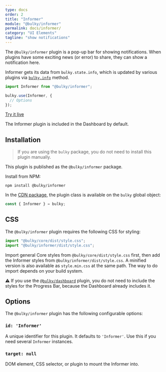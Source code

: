 ```yaml
---
type: docs
order: 2
title: "Informer"
module: "@bulky/informer"
permalink: docs/informer/
category: "UI Elements"
tagline: "show notifications"
---
```


The `@bulky/informer` plugin is a pop-up bar for showing notifications. When plugins have some exciting news (or error) to share, they can show a notification here.

Informer gets its data from `bulky.state.info`, which is updated by various plugins via [`bulky.info`](https://bulky.io/docs/bulky/#bulky-info) method.

```js
import Informer from "@bulky/informer";

bulky.use(Informer, {
  // Options
});
```

<a class="TryButton" href="/examples/dashboard/">Try it live</a>

The Informer plugin is included in the Dashboard by default.

## Installation

> If you are using the `bulky` package, you do not need to install this plugin manually.

This plugin is published as the `@bulky/informer` package.

Install from NPM:

```shell
npm install @bulky/informer
```

In the [CDN package](/docs/#With-a-script-tag), the plugin class is available on the `bulky` global object:

```js
const { Informer } = bulky;
```

## CSS

The `@bulky/informer` plugin requires the following CSS for styling:

```js
import "@bulky/core/dist/style.css";
import "@bulky/informer/dist/style.css";
```

Import general Core styles from `@bulky/core/dist/style.css` first, then add the Informer styles from `@bulky/informer/dist/style.css`. A minified version is also available as `style.min.css` at the same path. The way to do import depends on your build system.

⚠️ If you use the [`@bulky/dashboard`](/docs/dashboard) plugin, you do not need to include the styles for the Progress Bar, because the Dashboard already includes it.

## Options

The `@bulky/informer` plugin has the following configurable options:

### `id: 'Informer'`

A unique identifier for this plugin. It defaults to `'Informer'`. Use this if you need several `Informer` instances.

### `target: null`

DOM element, CSS selector, or plugin to mount the Informer into.
